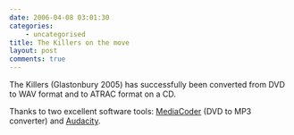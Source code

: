 ```yaml
---
date: 2006-04-08 03:01:30
categories:
    - uncategorised
title: The Killers on the move
layout: post
comments: true
---
```

The Killers (Glastonbury 2005) has successfully been converted from DVD
to WAV format and to ATRAC format on a CD.

Thanks to two excellent software tools:
[MediaCoder](http://www.rarewares.org/mediacoder/) (DVD to MP3
converter) and [Audacity](http://audacity.sourceforge.net/).
